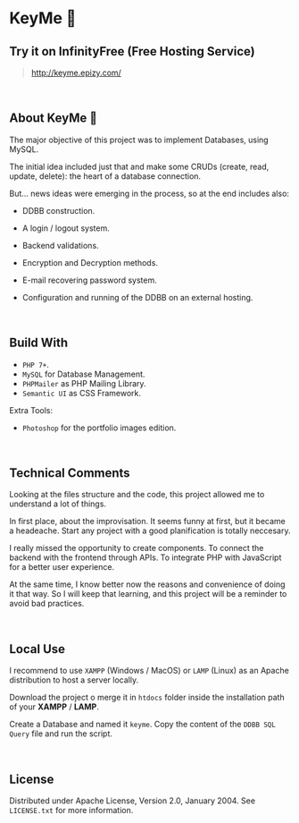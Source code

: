 # KeyMe 🔐

## Try it on InfinityFree (Free Hosting Service)

> http://keyme.epizy.com/

<br>



## About KeyMe 🔐

The major objective of this project was to implement Databases, using MySQL.

The initial idea included just that and make some CRUDs (create, read, update, delete): the heart of a database connection.

But... news ideas were emerging in the process, so at the end includes also:

- DDBB construction.

- A login / logout system.

- Backend validations.

- Encryption and Decryption methods.

- E-mail recovering password system.

- Configuration and running of the DDBB on an external hosting.

<br>



## Build With

- `PHP 7+`.
- `MySQL` for Database Management.
- `PHPMailer` as PHP Mailing Library.
- `Semantic UI` as CSS Framework.

Extra Tools:
- `Photoshop` for the portfolio images edition.

<br>



## Technical Comments

Looking at the files structure and the code, this project allowed me to understand a lot of things.

In first place, about the improvisation. It seems funny at first, but it became a headeache. Start any project with a good planification is totally neccesary.

I really missed the opportunity to create components. To connect the backend with the frontend through APIs. To integrate PHP with JavaScript for a better user experience.

At the same time, I know better now the reasons and convenience of doing it that way. So I will keep that learning, and this project will be a reminder to avoid bad practices.

<br>



## Local Use


I recommend to use `XAMPP` (Windows / MacOS) or `LAMP` (Linux) as an Apache distribution to host a server locally.

Download the project o merge it in `htdocs` folder inside the installation path of your **XAMPP** / **LAMP**.

Create a Database and named it `keyme`. Copy the content of the  `DDBB SQL Query` file and run the script.


<br>



## License

Distributed under Apache License, Version 2.0, January 2004. See `LICENSE.txt` for more information.
